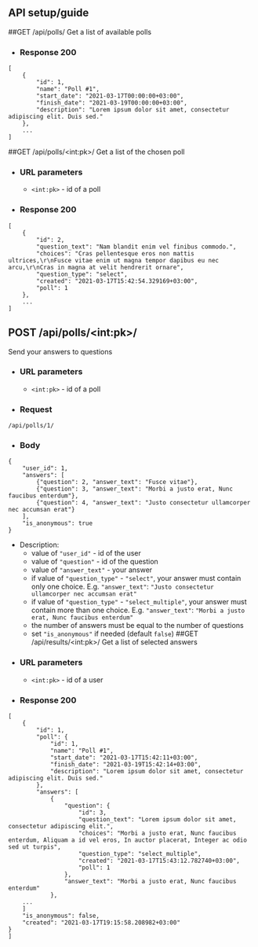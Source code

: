 ## API setup/guide

##GET /api/polls/
Get a list of available polls 
* ### Response 200

```
[
    {
        "id": 1,
        "name": "Poll #1",
        "start_date": "2021-03-17T00:00:00+03:00",
        "finish_date": "2021-03-19T00:00:00+03:00",
        "description": "Lorem ipsum dolor sit amet, consectetur adipiscing elit. Duis sed."
    },
    ...
]
```
##GET /api/polls/\<int:pk>/
Get a list of the chosen poll
+ ### URL parameters
    + `<int:pk>` - id of a poll
* ### Response 200

```
[
    {
        "id": 2,
        "question_text": "Nam blandit enim vel finibus commodo.",
        "choices": "Cras pellentesque eros non mattis ultrices,\r\nFusce vitae enim ut magna tempor dapibus eu nec arcu,\r\nCras in magna at velit hendrerit ornare",
        "question_type": "select",
        "created": "2021-03-17T15:42:54.329169+03:00",
        "poll": 1
    },
    ...
]
```
## POST /api/polls/\<int:pk>/
Send your answers to questions

+ ### URL parameters
    + `<int:pk>` - id of a poll
+ ### Request
```
/api/polls/1/
```
+ ### Body
```
{
    "user_id": 1,
    "answers": [
        {"question": 2, "answer_text": "Fusce vitae"},
        {"question": 3, "answer_text": "Morbi a justo erat, Nunc faucibus enterdum"},
        {"question": 4, "answer_text": "Justo consectetur ullamcorper nec accumsan erat"}
    ],
    "is_anonymous": true
}
```
* Description:
    + value of `"user_id"` - id of the user
    + value of `"question"` - id of the question
    + value of `"answer_text"` - your answer
    + if value of `"question_type"` - `"select"`, your answer must contain only one choice. 
    E.g. `"answer_text"`: `"Justo consectetur ullamcorper nec accumsan erat"`
    + if value of `"question_type"` - `"select_multiple"`, your answer must contain more than one choice. 
    E.g. `"answer_text"`: `"Morbi a justo erat, Nunc faucibus enterdum"`
    + the number of answers must be equal to the number of questions
    + set `"is_anonymous"` if needed (default `false`)
##GET /api/results/\<int:pk>/
Get a list of selected answers
+ ### URL parameters
    + `<int:pk>` - id of a user
* ### Response 200

```
[
    {
        "id": 1,
        "poll": {
            "id": 1,
            "name": "Poll #1",
            "start_date": "2021-03-17T15:42:11+03:00",
            "finish_date": "2021-03-19T15:42:14+03:00",
            "description": "Lorem ipsum dolor sit amet, consectetur adipiscing elit. Duis sed."
        },
        "answers": [
            {
                "question": {
                    "id": 3,
                    "question_text": "Lorem ipsum dolor sit amet, consectetur adipiscing elit.",
                    "choices": "Morbi a justo erat, Nunc faucibus enterdum, Aliquam a id vel eros, In auctor placerat, Integer ac odio sed ut turpis",
                    "question_type": "select_multiple",
                    "created": "2021-03-17T15:43:12.782740+03:00",
                    "poll": 1
                },
                "answer_text": "Morbi a justo erat, Nunc faucibus enterdum"
            },
    ...
    ]
    "is_anonymous": false,
    "created": "2021-03-17T19:15:58.208982+03:00"
}
]
```